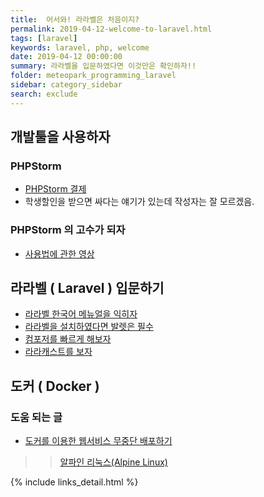 ```yaml
---
title:  어서와! 라라벨은 처음이지?
permalink: 2019-04-12-welcome-to-laravel.html
tags: [laravel]
keywords: laravel, php, welcome
date: 2019-04-12 00:00:00
summary: 라라벨을 입문하였다면 이것만은 확인하자!!
folder: meteopark_programming_laravel
sidebar: category_sidebar
search: exclude
---
```



## 개발툴을 사용하자
### PHPStorm
- [PHPStorm 결제](https://www.jetbrains.com/phpstorm/)
- 학생할인을 받으면 싸다는 얘기가 있는데 작성자는 잘 모르겠음.
### PHPStorm 의 고수가 되자
- [사용법에 관한 영상](https://laracasts.com/series/how-to-be-awesome-in-phpstorm)


## 라라벨 ( Laravel ) 입문하기
- [라라벨 한국어 메뉴얼을 익히자](https://laravel.kr/docs/5.8)
- [라라벨을 설치하였다면 발렛은 필수](https://laravel.kr/docs/5.8/valet)
- [컴포저를 빠르게 해보자](https://packagist.kr/)
- [라라캐스트를 보자](https://laracasts.com/series?curated)


## 도커 ( Docker )
### 도움 되는 글
- [도커를 이용한 웹서비스 무중단 배포하기](https://subicura.com/2016/06/07/zero-downtime-docker-deployment.html)
>> [알파인 리눅스(Alpine Linux)](https://www.lesstif.com/pages/viewpage.action?pageId=35356819)







{% include links_detail.html %}

